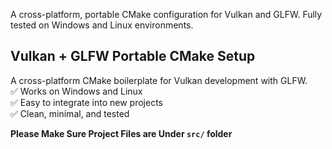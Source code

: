 A cross-platform, portable CMake configuration for Vulkan and GLFW. Fully tested on Windows and Linux environments.
## Vulkan + GLFW Portable CMake Setup

A cross-platform CMake boilerplate for Vulkan development with GLFW.  
✅ Works on Windows and Linux  
✅ Easy to integrate into new projects  
✅ Clean, minimal, and tested

**Please Make Sure Project Files are Under `src/` folder**
